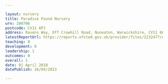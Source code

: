 ```yaml
---

layout: nursery
title: Paradise Found Nursery
urn: 200706
postcode: CV11 6PJ
address: Ravens Way, Off Crowhill Road, Nuneaton, Warwickshire, CV11 6PJ
latestReportUrl: https://reports.ofsted.gov.uk/provider/files/2232477/urn/200706.pdf
teaching: 0
development: 0
leadership: 1
outcomes: 0
overall: 1
date: 01 April 2018 
datePublish: 16/04/2013

---
```

